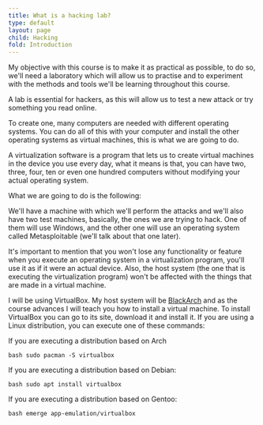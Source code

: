 ```yaml
---
title: What is a hacking lab?
type: default
layout: page
child: Hacking
fold: Introduction
---
```


My objective with this course is to make it as practical as possible, to do so,
we'll need a laboratory which will allow us to practise and to experiment with
the methods and tools we'll be learning throughout this course.

A lab is essential for hackers, as this will allow us to test a new attack or
try something you read online.

To create one, many computers are needed with different operating systems. You
can do all of this with your computer and install the other operating systems as
virtual machines, this is what we are going to do.

A virtualization software is a program that lets us to create virtual machines
in the device you use every day, what it means is that, you can have two, three,
four, ten or even one hundred computers without modifying your actual operating
system.

What we are going to do is the following:

We'll have a machine with which we'll perform the attacks and we'll also have
two test machines, basically, the ones we are trying to hack. One of them will
use Windows, and the other one will use an operating system called
Metasploitable (we'll talk about that one later).

It's important to mention that you won't lose any functionality or feature when
you execute an operating system in a virtualization program, you'll use it as if
it were an actual device. Also, the host system (the one that is executing the
virtualization program) won't be affected with the things that are made in a
virtual machine.

I will be using VirtualBox. My host system will be
[BlackArch](https://www.blackarch.org/) and as the course advances I will teach
you how to install a virtual machine. To install VirtualBox you can go to its
site, download it and install it. If you are using a Linux distribution, you can
execute one of these commands:

If you are executing a distribution based on Arch

```bash sudo pacman -S virtualbox ```

If you are executing a distribution based on Debian:

```bash sudo apt install virtualbox ```

If you are executing a distribution based on Gentoo:

```bash emerge app-emulation/virtualbox ```
